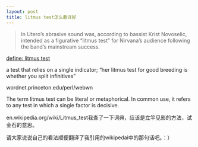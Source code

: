 ```yaml
---
layout: post
title: litmus test怎么翻译好
---
```


>In Utero’s abrasive sound was, according to bassist Krist Novoselic, intended as a figurative “litmus test” for Nirvana’s audience following the band’s mainstream success.

[define: litmus test](http://www.google.com/search?hl=en&q=define%3Alitmus+test)

a test that relies on a single indicator; “her litmus test for good breeding is whether you split infinitives”

wordnet.princeton.edu/perl/webwn

The term litmus test can be literal or metaphorical. In common use, it refers to any test in which a single factor is decisive.

en.wikipedia.org/wiki/Litmus_test我查了一下词典，应该是立竿见影的方法，试金石的意思。

请大家说说自己的看法顺便翻译了我引用的wikipedai中的那句话吧。：）
